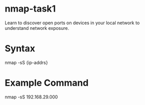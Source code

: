 # nmap-task1
Learn to discover open ports on devices in your local network to understand network exposure.
# Syntax
nmap -sS {ip-addrs}
# Example Command 
nmap -sS 192.168.29.000

